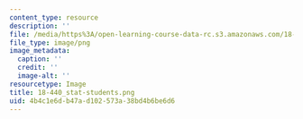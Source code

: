 ```yaml
---
content_type: resource
description: ''
file: /media/https%3A/open-learning-course-data-rc.s3.amazonaws.com/18-440-probability-and-random-variables-spring-2014/4b4c1e6db47ad102573a38bd4b6be6d6_18-440_stat-students.png
file_type: image/png
image_metadata:
  caption: ''
  credit: ''
  image-alt: ''
resourcetype: Image
title: 18-440_stat-students.png
uid: 4b4c1e6d-b47a-d102-573a-38bd4b6be6d6
---
```

